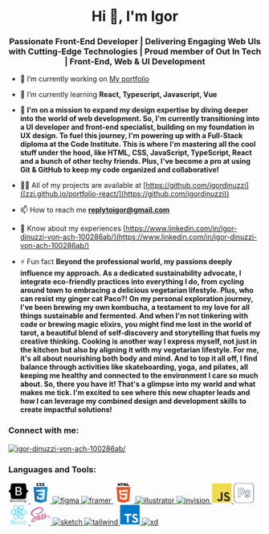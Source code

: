 <h1 align="center">Hi 👋, I'm Igor</h1>
<h3 align="center">Passionate Front-End Developer | Delivering Engaging Web UIs with Cutting-Edge Technologies | Proud member of Out In Tech | Front-End, Web & UI Development</h3>

- 🔭 I’m currently working on [My portfolio](https://igordinuzzi.github.io/portfolio-react/)

- 🌱 I’m currently learning **React, Typescript, Javascript, Vue**

- 👯 **I'm on a mission to expand my design expertise by diving deeper into the world of web development. So, I'm currently transitioning into a UI developer and front-end specialist, building on my foundation in UX design. To fuel this journey, I'm powering up with a Full-Stack diploma at the Code Institute. This is where I'm mastering all the cool stuff under the hood, like HTML, CSS, JavaScript, TypeScript, React and a bunch of other techy friends. Plus, I've become a pro at using Git & GitHub to keep my code organized and collaborative!**

- 👨‍💻 All of my projects are available at [https://github.com/igordinuzzi]([zzi.github.io/portfolio-react/](https://github.com/igordinuzzi))

- 📫 How to reach me **replytoigor@gmail.com**

- 📄 Know about my experiences [https://www.linkedin.com/in/igor-dinuzzi-von-ach-100286ab/](https://www.linkedin.com/in/igor-dinuzzi-von-ach-100286ab/)

- ⚡ Fun fact **Beyond the professional world, my passions deeply influence my approach. As a dedicated sustainability advocate, I integrate eco-friendly practices into everything I do, from cycling around town to embracing a delicious vegetarian lifestyle. Plus, who can resist my ginger cat Paco?! On my personal exploration journey, I've been brewing my own kombucha, a testament to my love for all things sustainable and fermented. And when I'm not tinkering with code or brewing magic elixirs, you might find me lost in the world of tarot, a beautiful blend of self-discovery and storytelling that fuels my creative thinking. Cooking is another way I express myself, not just in the kitchen but also by aligning it with my vegetarian lifestyle. For me, it's all about nourishing both body and mind. And to top it all off, I find balance through activities like skateboarding, yoga, and pilates, all keeping me healthy and connected to the environment I care so much about. So, there you have it! That's a glimpse into my world and what makes me tick. I'm excited to see where this new chapter leads and how I can leverage my combined design and development skills to create impactful solutions!**

<h3 align="left">Connect with me:</h3>
<p align="left">
<a href="https://linkedin.com/in/igor-dinuzzi-von-ach-100286ab/" target="blank"><img align="center" src="https://raw.githubusercontent.com/rahuldkjain/github-profile-readme-generator/master/src/images/icons/Social/linked-in-alt.svg" alt="igor-dinuzzi-von-ach-100286ab/" height="30" width="40" /></a>
</p>

<h3 align="left">Languages and Tools:</h3>
<p align="left"> <a href="https://getbootstrap.com" target="_blank" rel="noreferrer"> <img src="https://raw.githubusercontent.com/devicons/devicon/master/icons/bootstrap/bootstrap-plain-wordmark.svg" alt="bootstrap" width="40" height="40"/> </a> <a href="https://www.w3schools.com/css/" target="_blank" rel="noreferrer"> <img src="https://raw.githubusercontent.com/devicons/devicon/master/icons/css3/css3-original-wordmark.svg" alt="css3" width="40" height="40"/> </a> <a href="https://www.figma.com/" target="_blank" rel="noreferrer"> <img src="https://www.vectorlogo.zone/logos/figma/figma-icon.svg" alt="figma" width="40" height="40"/> </a> <a href="https://www.framer.com/" target="_blank" rel="noreferrer"> <img src="https://www.vectorlogo.zone/logos/framer/framer-icon.svg" alt="framer" width="40" height="40"/> </a> <a href="https://www.w3.org/html/" target="_blank" rel="noreferrer"> <img src="https://raw.githubusercontent.com/devicons/devicon/master/icons/html5/html5-original-wordmark.svg" alt="html5" width="40" height="40"/> </a> <a href="https://www.adobe.com/in/products/illustrator.html" target="_blank" rel="noreferrer"> <img src="https://www.vectorlogo.zone/logos/adobe_illustrator/adobe_illustrator-icon.svg" alt="illustrator" width="40" height="40"/> </a> <a href="https://www.invisionapp.com/" target="_blank" rel="noreferrer"> <img src="https://www.vectorlogo.zone/logos/invisionapp/invisionapp-icon.svg" alt="invision" width="40" height="40"/> </a> <a href="https://developer.mozilla.org/en-US/docs/Web/JavaScript" target="_blank" rel="noreferrer"> <img src="https://raw.githubusercontent.com/devicons/devicon/master/icons/javascript/javascript-original.svg" alt="javascript" width="40" height="40"/> </a> <a href="https://www.photoshop.com/en" target="_blank" rel="noreferrer"> <img src="https://raw.githubusercontent.com/devicons/devicon/master/icons/photoshop/photoshop-line.svg" alt="photoshop" width="40" height="40"/> </a> <a href="https://reactjs.org/" target="_blank" rel="noreferrer"> <img src="https://raw.githubusercontent.com/devicons/devicon/master/icons/react/react-original-wordmark.svg" alt="react" width="40" height="40"/> </a> <a href="https://sass-lang.com" target="_blank" rel="noreferrer"> <img src="https://raw.githubusercontent.com/devicons/devicon/master/icons/sass/sass-original.svg" alt="sass" width="40" height="40"/> </a> <a href="https://www.sketch.com/" target="_blank" rel="noreferrer"> <img src="https://www.vectorlogo.zone/logos/sketchapp/sketchapp-icon.svg" alt="sketch" width="40" height="40"/> </a> <a href="https://tailwindcss.com/" target="_blank" rel="noreferrer"> <img src="https://www.vectorlogo.zone/logos/tailwindcss/tailwindcss-icon.svg" alt="tailwind" width="40" height="40"/> </a> <a href="https://www.typescriptlang.org/" target="_blank" rel="noreferrer"> <img src="https://raw.githubusercontent.com/devicons/devicon/master/icons/typescript/typescript-original.svg" alt="typescript" width="40" height="40"/> </a> <a href="https://www.adobe.com/products/xd.html" target="_blank" rel="noreferrer"> <img src="https://cdn.worldvectorlogo.com/logos/adobe-xd.svg" alt="xd" width="40" height="40"/> </a> </p>
